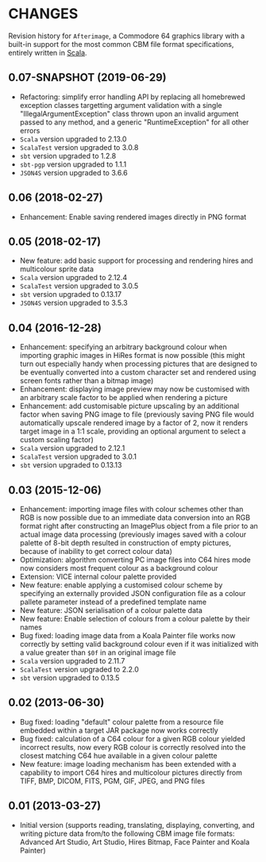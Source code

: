 CHANGES
=======

Revision history for `Afterimage`, a Commodore 64 graphics library with a built-in support for the most common CBM file format specifications, entirely written in [Scala](http://www.scala-lang.org/).

0.07-SNAPSHOT (2019-06-29)
--------------------------

* Refactoring: simplify error handling API by replacing all homebrewed exception classes targetting argument validation with a single "IllegalArgumentException" class thrown upon an invalid argument passed to any method, and a generic "RuntimeException" for all other errors
* `Scala` version upgraded to 2.13.0
* `ScalaTest` version upgraded to 3.0.8
* `sbt` version upgraded to 1.2.8
* `sbt-pgp` version upgraded to 1.1.1
* `JSON4S` version upgraded to 3.6.6

0.06 (2018-02-27)
-----------------

* Enhancement: Enable saving rendered images directly in PNG format

0.05 (2018-02-17)
-----------------

* New feature: add basic support for processing and rendering hires and multicolour sprite data
* `Scala` version upgraded to 2.12.4
* `ScalaTest` version upgraded to 3.0.5
* `sbt` version upgraded to 0.13.17
* `JSON4S` version upgraded to 3.5.3

0.04 (2016-12-28)
-----------------

* Enhancement: specifying an arbitrary background colour when importing graphic images in HiRes format is now possible (this might turn out especially handy when processing pictures that are designed to be eventually converted into a custom character set and rendered using screen fonts rather than a bitmap image)
* Enhancement: displaying image preview may now be customised with an arbitrary scale factor to be applied when rendering a picture
* Enhancement: add customisable picture upscaling by an additional factor when saving PNG image to file (previously saving PNG file would automatically upscale rendered image by a factor of 2, now it renders target image in a 1:1 scale, providing an optional argument to select a custom scaling factor)
* `Scala` version upgraded to 2.12.1
* `ScalaTest` version upgraded to 3.0.1
* `sbt` version upgraded to 0.13.13

0.03 (2015-12-06)
-----------------

* Enhancement: importing image files with colour schemes other than RGB is now possible due to an immediate data conversion into an RGB format right after constructing an ImagePlus object from a file prior to an actual image data processing (previously images saved with a colour palette of 8-bit depth resulted in construction of empty pictures, because of inability to get correct colour data)
* Optimization: algorithm converting PC image files into C64 hires mode now considers most frequent colour as a background colour
* Extension: VICE internal colour palette provided
* New feature: enable applying a customised colour scheme by specifying an externally provided JSON configuration file as a colour pallete parameter instead of a predefined template name
* New feature: JSON serialisation of a colour palette data
* New feature: Enable selection of colours from a colour palette by their names
* Bug fixed: loading image data from a Koala Painter file works now correctly by setting valid background colour even if it was initialized with a value greater than `$0f` in an original image file
* `Scala` version upgraded to 2.11.7
* `ScalaTest` version upgraded to 2.2.0
* `sbt` version upgraded to 0.13.5

0.02 (2013-06-30)
-----------------

* Bug fixed: loading "default" colour palette from a resource file embedded within a target JAR package now works correctly
* Bug fixed: calculation of a C64 colour for a given RGB colour yielded incorrect results, now every RGB colour is correctly resolved into the closest matching C64 hue available in a given colour palette
* New feature: image loading mechanism has been extended with a capability to import C64 hires and multicolour pictures directly from TIFF, BMP, DICOM, FITS, PGM, GIF, JPEG, and PNG files

0.01 (2013-03-27)
-----------------

* Initial version (supports reading, translating, displaying, converting, and writing picture data from/to the following CBM image file formats: Advanced Art Studio, Art Studio, Hires Bitmap, Face Painter and Koala Painter)
